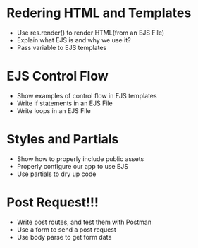 # Redering HTML and Templates

* Use res.render() to render HTML(from an EJS File)
* Explain what EJS is and why we use it?
* Pass variable to EJS templates

# EJS Control Flow

* Show examples of control flow in EJS templates
* Write if statements in an EJS File
* Write loops in an EJS File

# Styles and Partials

* Show how to properly include public assets
* Properly configure our app to use EJS
* Use partials to dry up code

# Post Request!!!

* Write post routes, and test them with Postman
* Use a form to send a post request
* Use body parse to get form data